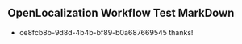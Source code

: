 ## OpenLocalization Workflow Test MarkDown
* ce8fcb8b-9d8d-4b4b-bf89-b0a687669545 thanks!

<!--HONumber=Jul16_HO2-->


